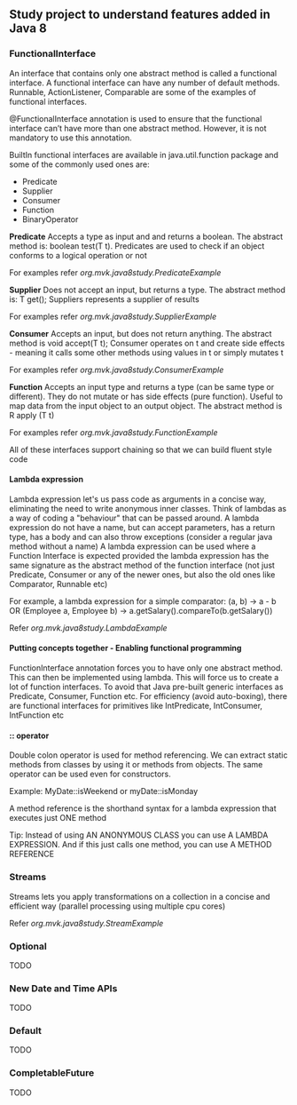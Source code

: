 ## Study project to understand features added in Java 8

### FunctionalInterface
 An interface that contains only one abstract method is called a functional interface. 
 A functional interface can have any number of default methods. 
 Runnable, ActionListener, Comparable are some of the examples of functional interfaces.
 
 @FunctionalInterface annotation is used to ensure that the functional interface can’t have more than one abstract method. However, it is not mandatory to use this annotation.
                                                                                                                           
 BuiltIn functional interfaces are available in java.util.function package and some of the commonly used ones are:
  * Predicate
  * Supplier
  * Consumer
  * Function
  * BinaryOperator
  
  **Predicate**
  Accepts a type as input and and returns a boolean. The abstract method is: boolean test(T t). Predicates are used to check if an object conforms to a logical operation or not
  
  For examples refer _org.mvk.java8study.PredicateExample_
  
  **Supplier**
  Does not accept an input, but returns a type. The abstract method is: T get();  Suppliers represents <obviously> a supplier of results
  
  For examples refer _org.mvk.java8study.SupplierExample_
  
  **Consumer**
  Accepts an input, but does not return anything. The abstract method is void accept(T t); Consumer operates on t and create side effects - meaning it calls some other methods using values in t or simply mutates t

  For examples refer _org.mvk.java8study.ConsumerExample_
  
  **Function**
  Accepts an input type and returns a type (can be same type or different). They do not mutate or has side effects (pure function). Useful to map data from the input object to an output object. The abstract method is R apply (T t)
  
  For examples refer _org.mvk.java8study.FunctionExample_
  
  All of these interfaces support chaining so that we can build fluent style code
  
#### Lambda expression
Lambda expression let's us pass code as arguments in a concise way, eliminating the need to write anonymous inner classes. Think of lambdas as a way of coding a "behaviour" that can be passed around.
A lambda expression do not have a name, but can accept parameters, has a return type, has a body and can also throw exceptions (consider a regular java method without a name)
A lambda expression can be used where a Function Interface is expected provided the lambda expression has the same signature as the abstract method of the function interface (not just Predicate, Consumer or any of the newer ones, but also the old ones like Comparator, Runnable etc)

For example, a lambda expression for a simple comparator: (a, b) -> a - b OR (Employee a, Employee b) -> a.getSalary().compareTo(b.getSalary())

Refer _org.mvk.java8study.LambdaExample_ 

#### Putting concepts together - Enabling functional programming
FunctionInterface annotation forces you to have only one abstract method. This can then be implemented using lambda. This will force us to create a lot of function
interfaces. To avoid that Java pre-built generic interfaces as Predicate, Consumer, Function etc. 
For efficiency (avoid auto-boxing), there are functional interfaces for primitives like IntPredicate, IntConsumer, IntFunction etc
  

#### :: operator 
Double colon operator is used for method referencing. We can extract static methods from classes by using it or methods from objects. The same operator can be used even for constructors.

Example: MyDate::isWeekend or myDate::isMonday  

A method reference is the shorthand syntax for a lambda expression that executes just ONE method  

Tip: Instead of using AN ANONYMOUS CLASS you can use A LAMBDA EXPRESSION. And if this just calls one method, you can use A METHOD REFERENCE


### Streams
Streams lets you apply transformations on a collection in a concise and efficient way (parallel processing using multiple cpu cores)
 
Refer _org.mvk.java8study.StreamExample_


### Optional
TODO

### New Date and Time APIs
TODO

### Default
TODO

### CompletableFuture
TODO
